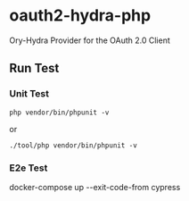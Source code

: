 # oauth2-hydra-php
Ory-Hydra Provider for the OAuth 2.0 Client

## Run Test
### Unit Test
```
php vendor/bin/phpunit -v
```

or

```
./tool/php vendor/bin/phpunit -v
```

### E2e Test

docker-compose up --exit-code-from cypress
